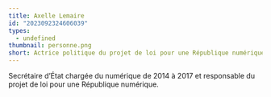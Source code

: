 ```yaml
---
title: Axelle Lemaire
id: "2023092324606039"
types:
  - undefined
thumbnail: personne.png
short: Actrice politique du projet de loi pour une République numérique
---
```


Secrétaire d’État chargée du numérique de 2014 à 2017 et responsable du projet de loi pour une République numérique.